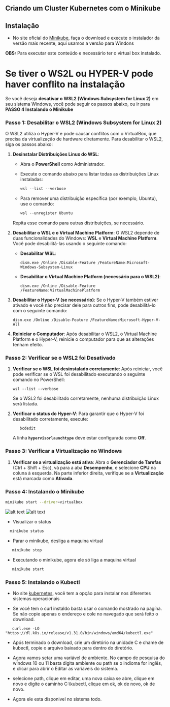 ## Criando um Cluster Kubernetes com o Minikube

## Instalação

- No site oficial do [Minikube](https://minikube.sigs.k8s.io/docs/start/?arch=%2Fwindows%2Fx86-64%2Fstable%2F.exe+download), faça o download e execute o instalador da versão mais recente, aqui usamos a versão para Windons

**OBS:** Para executar este conteúdo e necessário ter o virtual box instalado.
# Se tiver o WS2L ou HYPER-V pode haver conflito na instalação

Se você deseja **desativar o WSL2 (Windows Subsystem for Linux 2)** em seu sistema Windows, você pode seguir os passos abaixo, ou ir para **PASSO 4 Instalando o Minikube**
### Passo 1: Desabilitar o WSL2 (Windows Subsystem for Linux 2)

O WSL2 utiliza o Hyper-V e pode causar conflitos com o VirtualBox, que precisa da virtualização de hardware diretamente. Para desabilitar o WSL2, siga os passos abaixo:

1. **Desinstalar Distribuições Linux do WSL**:
   - Abra o **PowerShell** como Administrador.
   - Execute o comando abaixo para listar todas as distribuições Linux instaladas:

     ```powershell
     wsl --list --verbose
     ```

   - Para remover uma distribuição específica (por exemplo, Ubuntu), use o comando:

     ```powershell
     wsl --unregister Ubuntu
     ```

   Repita esse comando para outras distribuições, se necessário.

2. **Desabilitar o WSL e o Virtual Machine Platform**:
   O WSL2 depende de duas funcionalidades do Windows: **WSL** e **Virtual Machine Platform**. Você pode desabilitá-las usando o seguinte comando:

   - **Desabilitar WSL**:

     ```shell
     dism.exe /Online /Disable-Feature /FeatureName:Microsoft-Windows-Subsystem-Linux
     ```

   - **Desabilitar o Virtual Machine Platform (necessário para o WSL2)**:

     ```shell
     dism.exe /Online /Disable-Feature /FeatureName:VirtualMachinePlatform
     ```

3. **Desabilitar o Hyper-V (se necessário)**:
   Se o Hyper-V também estiver ativado e você não precisar dele para outros fins, pode desabilitá-lo com o seguinte comando:

   ```shell
   dism.exe /Online /Disable-Feature /FeatureName:Microsoft-Hyper-V-All
   ```

4. **Reiniciar o Computador**:
   Após desabilitar o WSL2, o Virtual Machine Platform e o Hyper-V, reinicie o computador para que as alterações tenham efeito.

### Passo 2: Verificar se o WSL2 foi Desativado

1. **Verificar se o WSL foi desinstalado corretamente**:
   Após reiniciar, você pode verificar se o WSL foi desabilitado executando o seguinte comando no PowerShell:

   ```shell
   wsl --list --verbose
   ```

   Se o WSL2 foi desabilitado corretamente, nenhuma distribuição Linux será listada.

2. **Verificar o status do Hyper-V**:
   Para garantir que o Hyper-V foi desabilitado corretamente, execute:

   ```shell
      bcdedit
   ```

   A linha **`hypervisorlaunchtype`** deve estar configurada como **Off**.

### Passo 3: Verificar a Virtualização no Windows

1. **Verificar se a virtualização está ativa**:
   Abra o **Gerenciador de Tarefas** (Ctrl + Shift + Esc), vá para a aba **Desempenho**, e selecione **CPU** na coluna à esquerda. Na parte inferior direita, verifique se a **Virtualização** está marcada como **Ativada**.

### Passo 4: Instalando o Minikube 


```bash
minikube start --driver=virtualbox
```
![alt text](image-1.png)
![alt text](image-2.png)

- Visualizar o status 

```bash
  minikube status
```

- Parar o minikube, desliga a maquina virtual

```bash
   minikube stop
```

- Executando o minikube, agora ele só liga a maquina virtual

```bash
   minikube start
```

### Passo 5: Instalando o Kubectl

- No site [kubernetes](https://kubernetes.io/docs/tasks/tools/install-kubectl-windows/), você tem a opção para instalar nos diferentes sistemas operacionais

- Se você tem o curl instaldo basta usar o comando mostrado na pagína. Se não copie apenas o endereço e cole no navegado que será feito o download.

```shell
   curl.exe -LO "https://dl.k8s.io/release/v1.31.0/bin/windows/amd64/kubectl.exe"
```

- Após terminado o download, crie um diretório na unidade C e chame de kubectl, copie o arquivo baixado para dentro do diretório.

- Agora vamos setar uma variável de ambiente. No campo de pesquisa do windows 10 ou 11 basta digita ambiente ou path se o indioma for inglês, e clicar para abrir o Editar as variaveis do sistema.
- selecione path, clique em editar, uma nova caixa se abre, clique em novo e digíte o caminho C:\kubectl, clique em ok, ok de novo, ok de novo.
- Agora ele esta disponivel no sistema todo.

